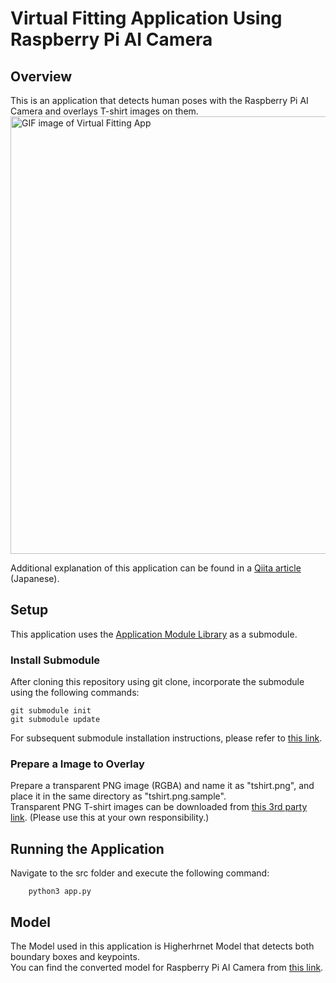 # Virtual Fitting Application Using Raspberry Pi AI Camera
## Overview
This is an application that detects human poses with the Raspberry Pi AI Camera and overlays T-shirt images on them.
<img src="virtual-fitting_sample.gif" alt="GIF image of Virtual Fitting App" width="700">  

Additional explanation of this application can be found in a [Qiita article](https://qiita.com/SSS-TakahashiKatsuya/items/a4177ee6808e45a47175) (Japanese).


## Setup
This application uses the [Application Module Library](https://github.com/SonySemiconductorSolutions/aitrios-rpi-application-module-library) as a submodule.
### Install Submodule
After cloning this repository using git clone, incorporate the submodule using the following commands:
```shell
git submodule init
git submodule update
```
For subsequent submodule installation instructions, please refer to [this link](https://qiita.com/organizations/AITRIOSbySony_JP/).

### Prepare a Image to Overlay
Prepare a transparent PNG image (RGBA) and name it as "tshirt.png", and place it in the same directory as "tshirt.png.sample".  
Transparent PNG T-shirt images can be downloaded from [this 3rd party link](https://www.irasutoya.com/2018/07/t.html).  (Please use this at your own responsibility.)


## Running the Application
Navigate to the src folder and execute the following command:
```shell
    python3 app.py
```
## Model
The Model used in this application is Higherhrnet Model that detects both boundary boxes and keypoints.  
You can find the converted model for Raspberry Pi AI Camera from [this link](https://github.com/raspberrypi/imx500-models/blob/main/imx500_network_higherhrnet_coco.rpk).
